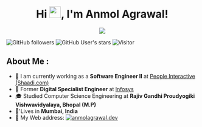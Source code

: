 <h1 align="center">
  Hi <img
    src="https://media.giphy.com/media/hvRJCLFzcasrR4ia7z/giphy.gif"
    width="30"
  />, I'm Anmol Agrawal!
</h1>
<p align="center">
  <img
    src="https://readme-typing-svg.herokuapp.com?lines=Full%20Stack%20Developer;Problem%20Solver;Always%20learning%20new%20things&center=true&width=380&height=45"
  />
</p>

![GitHub followers](https://img.shields.io/github/followers/Anmol53?style=social) ![GitHub User's stars](https://img.shields.io/github/stars/Anmol53?style=social) ![Visitor](https://visitor-badge.laobi.icu/badge?page_id=Anmol53.Anmol53) 

## About Me :

- 🏢 I am currently working as a **Software Engineer II** at [People Interactive (Shaadi.com)](https://shaadi.com/)
- 🏢 Former **Digital Specialist Engineer** at [Infosys](https://www.infosys.com/)
- 🎓 Studied Computer Science Engineering at **Rajiv Gandhi Proudyogiki Vishwavidyalaya, Bhopal (M.P)**
- 🏡'Lives in **Mumbai, India**
- 🔗 My Web address: [![anmolagrawal.dev](https://img.shields.io/badge/anmolagrawal.dev-CBF1F5?style=plastic)](https://www.anmolagrawal.dev/)
